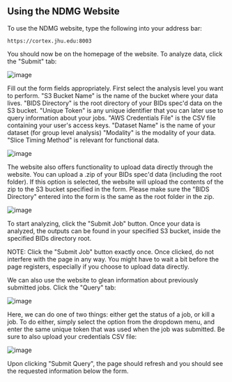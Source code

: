 ## Using the NDMG Website

To use the NDMG website, type the following into your address bar:

```
https://cortex.jhu.edu:8003
```

You should now be on the homepage of the website. To analyze data, click the "Submit" tab:

![image]()

Fill out the form fields appropriately. 
First select the analysis level you want to perform.
"S3 Bucket Name" is the name of the bucket where your data lives.
"BIDS Directory" is the root directory of your BIDs spec'd data on the S3 bucket.
"Unique Token" is any unique identifier that you can later use to query information about your jobs.
"AWS Credentials File" is the CSV file containing your user's access keys.
"Dataset Name" is the name of your dataset (for group level analysis)
"Modality" is the modality of your data.
"Slice Timing Method" is relevant for functional data.

![image]()

The website also offers functionality to upload data directly through the website. You can upload a .zip of your BIDs spec'd data (including the root folder).
If this option is selected, the website will upload the contents of the zip to the S3 bucket specified in the form. Please make sure the "BIDS Directory" entered
into the form is the same as the root folder in the zip.

![image]()

To start analyzing, click the "Submit Job" button. Once your data is analyzed, the outputs can be found in your specified S3 bucket, inside the specified BIDs directory root.

NOTE: Click the "Submit Job" button exactly once. Once clicked, do not interfere with the page in any way. You might have to wait a bit before the page registers, especially if you choose to upload data directly.



We can also use the website to glean information about previously submitted jobs. Click the "Query" tab:

![image]()

Here, we can do one of two things: either get the status of a job, or kill a job. To do either, simply select the option from the dropdown menu, and enter the same unique token that was used when the job was submitted. Be sure to also upload your credentials CSV file:

![image]()

Upon clicking "Submit Query", the page should refresh and you should see the requested information below the form.

